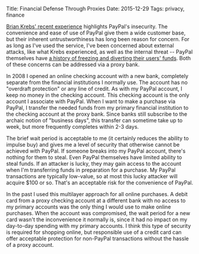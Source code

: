 Title: Financial Defense Through Proxies
Date: 2015-12-29
Tags: privacy, finance

[Brian Krebs' recent experience](http://krebsonsecurity.com/2015/12/2016-reality-lazy-authentication-still-the-norm/) highlights PayPal's insecurity. The convenience and ease of use of PayPal give them a wide customer base, but their inherent untrustworthiness has long been reason for concern. For as long as I've used the service, I've been concerned about external attacks, like what Krebs experienced, as well as the internal threat -- PayPal themselves have [a history of freezing and diverting their users' funds](http://www.paypalsucks.com/). Both of these concerns can be addressed via a proxy bank.

In 2008 I opened an online checking account with a new bank, completely separate from the financial institutions I normally use. The account has no "overdraft protection" or any line of credit. As with my PayPal account, I keep no money in the checking account. This checking account is the only account I associate with PayPal. When I want to make a purchase via PayPal, I transfer the needed funds from my primary financial institution to the checking account at the proxy bank. Since banks still subscribe to the archaic notion of "business days", this transfer can sometime take up to week, but more frequently completes within 2-3 days.

The brief wait period is acceptable to me (it certainly reduces the ability to impulse buy) and gives me a level of security that otherwise cannot be achieved with PayPal. If someone breaks into my PayPal account, there's nothing for them to steal. Even PayPal themselves have limited ability to steal funds. If an attacker is lucky, they may gain access to the account when I'm transferring funds in preparation for a purchase. My PayPal transactions are typically low-value, so at most this lucky attacker will acquire $100 or so. That's an acceptable risk for the convenience of PayPal.

In the past I used this multilayer approach for all online purchases. A debit card from a proxy checking account at a different bank with no access to my primary accounts was the only thing I would use to make online purchases. When the account was compromised, the wait period for a new card wasn't the inconvenience it normally is, since it had no impact on my day-to-day spending with my primary accounts. I think this type of security is required for shopping online, but responsible use of a credit card can offer acceptable protection for non-PayPal transactions without the hassle of a proxy account.
